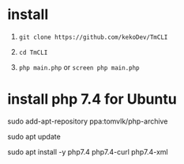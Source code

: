 # install 

1. `git clone https://github.com/kekoDev/TmCLI`

2. `cd TmCLI`

3. `php main.php` or `screen php main.php`



# install php 7.4 for Ubuntu
sudo add-apt-repository ppa:tomvlk/php-archive

sudo apt update 

sudo apt install -y php7.4 php7.4-curl php7.4-xml
